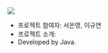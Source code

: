 <!-- 출처: https://github.com/kyechan99/capsule-render#cylinder -->
<img src="https://capsule-render.vercel.app/api?type=slice&color=auto&height=300&section=header&text=java2_team3%20render&fontSize=60&animation=twinkling"/>

- 프로젝트 참여자: 서은영, 이규연
- 프로젝트 소개:
- Developed by Java.
